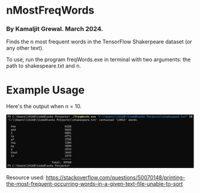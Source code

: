# nMostFreqWords
### By Kamaljit Grewal. March 2024.

Finds the n most frequent words in the TensorFlow Shakerpeare dataset (or any other text).

To use, run the program freqWords.exe in terminal with two arguments: the path to shakespeare.txt and n.

# Example Usage

Here's the output when n = 10.

![Image of output when n=10](https://github.com/Kamal2079/nMostFreqWords/blob/main/shakespere%20pic%20n%3D10.png)

Resource used: https://stackoverflow.com/questions/50070148/printing-the-most-frequent-occurring-words-in-a-given-text-file-unable-to-sort
